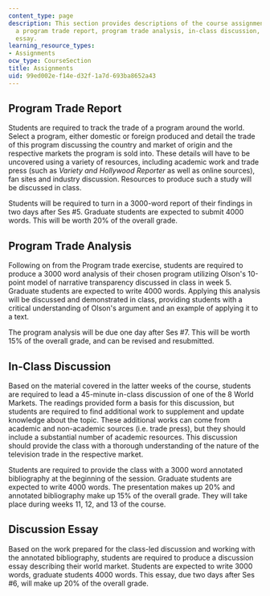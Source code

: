 ```yaml
---
content_type: page
description: This section provides descriptions of the course assignments, including
  a program trade report, program trade analysis, in-class discussion, and discussion
  essay.
learning_resource_types:
- Assignments
ocw_type: CourseSection
title: Assignments
uid: 99ed002e-f14e-d32f-1a7d-693ba8652a43
---
```


Program Trade Report
--------------------

Students are required to track the trade of a program around the world. Select a program, either domestic or foreign produced and detail the trade of this program discussing the country and market of origin and the respective markets the program is sold into. These details will have to be uncovered using a variety of resources, including academic work and trade press (such as _Variety and Hollywood Reporter_ as well as online sources), fan sites and industry discussion. Resources to produce such a study will be discussed in class.

Students will be required to turn in a 3000-word report of their findings in two days after Ses #5. Graduate students are expected to submit 4000 words. This will be worth 20% of the overall grade.

Program Trade Analysis
----------------------

Following on from the Program trade exercise, students are required to produce a 3000 word analysis of their chosen program utilizing Olson's 10-point model of narrative transparency discussed in class in week 5. Graduate students are expected to write 4000 words. Applying this analysis will be discussed and demonstrated in class, providing students with a critical understanding of Olson's argument and an example of applying it to a text.

The program analysis will be due one day after Ses #7. This will be worth 15% of the overall grade, and can be revised and resubmitted.

In-Class Discussion
-------------------

Based on the material covered in the latter weeks of the course, students are required to lead a 45-minute in-class discussion of one of the 8 World Markets. The readings provided form a basis for this discussion, but students are required to find additional work to supplement and update knowledge about the topic. These additional works can come from academic and non-academic sources (i.e. trade press), but they should include a substantial number of academic resources. This discussion should provide the class with a thorough understanding of the nature of the television trade in the respective market.

Students are required to provide the class with a 3000 word annotated bibliography at the beginning of the session. Graduate students are expected to write 4000 words. The presentation makes up 20% and annotated bibliography make up 15% of the overall grade. They will take place during weeks 11, 12, and 13 of the course.

Discussion Essay
----------------

Based on the work prepared for the class-led discussion and working with the annotated bibliography, students are required to produce a discussion essay describing their world market. Students are expected to write 3000 words, graduate students 4000 words. This essay, due two days after Ses #6, will make up 20% of the overall grade.